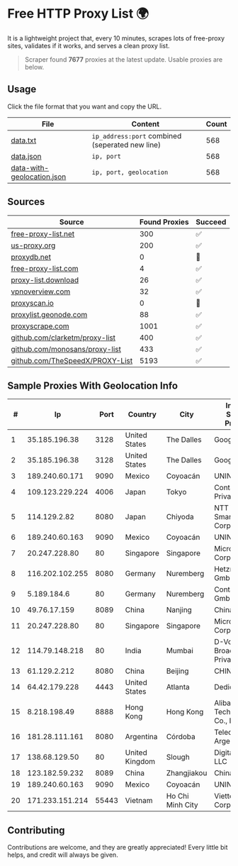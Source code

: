 
# Free HTTP Proxy List 🌍

It is a lightweight project that, every 10 minutes, scrapes lots of free-proxy sites, validates if it works, and serves a clean proxy list.


> Scraper found **7677** proxies at the latest update. Usable proxies are below.

## Usage

Click the file format that you want and copy the URL.


|File|Content|Count|
|----|-------|-----|
|[data.txt](https://raw.githubusercontent.com/themiralay/Proxy-List-World/master/data.txt)|`ip_address:port` combined (seperated new line)|568|
|[data.json](https://raw.githubusercontent.com/themiralay/Proxy-List-World/master/data.json)|`ip, port`|568|
|[data-with-geolocation.json](https://raw.githubusercontent.com/themiralay/Proxy-List-World/master/data-with-geolocation.json)|`ip, port, geolocation`|568|

## Sources

|Source|Found Proxies|Succeed|
|------|-------------|-------|
|[free-proxy-list.net](https://free-proxy-list.net)|300|✅|
|[us-proxy.org](https://www.us-proxy.org)|200|✅|
|[proxydb.net](http://proxydb.net)|0|🚫|
|[free-proxy-list.com](https://free-proxy-list.com/?page=&port=&type%5B%5D=http&type%5B%5D=https&up_time=0&search=Search)|4|✅|
|[proxy-list.download](https://www.proxy-list.download/HTTP)|26|✅|
|[vpnoverview.com](https://vpnoverview.com/privacy/anonymous-browsing/free-proxy-servers)|32|✅|
|[proxyscan.io](https://www.proxyscan.io)|0|🚫|
|[proxylist.geonode.com](https://proxylist.geonode.com/api/proxy-list?limit=300&page=1&sort_by=lastChecked&sort_type=desc&protocols=http,https)|88|✅|
|[proxyscrape.com](https://api.proxyscrape.com/v2/?request=displayproxies&protocol=http&timeout=10000&country=all&ssl=all&anonymity=all)|1001|✅|
|[github.com/clarketm/proxy-list](https://raw.githubusercontent.com/clarketm/proxy-list/master/proxy-list-raw.txt)|400|✅|
|[github.com/monosans/proxy-list](https://raw.githubusercontent.com/monosans/proxy-list/main/proxies/http.txt)|433|✅|
|[github.com/TheSpeedX/PROXY-List](https://raw.githubusercontent.com/TheSpeedX/PROXY-List/master/http.txt)|5193|✅|


## Sample Proxies With Geolocation Info

|#|Ip|Port|Country|City|Internet Service Provider|
|-|--|----|-------|----|-------------------------|
|1|35.185.196.38|3128|United States|The Dalles|Google LLC|
|2|35.185.196.38|3128|United States|The Dalles|Google LLC|
|3|189.240.60.171|9090|Mexico|Coyoacán|UNINET|
|4|109.123.229.224|4006|Japan|Tokyo|Contabo Asia Private Limited|
|5|114.129.2.82|8080|Japan|Chiyoda|NTT SmartConnect Corporation|
|6|189.240.60.163|9090|Mexico|Coyoacán|UNINET|
|7|20.247.228.80|80|Singapore|Singapore|Microsoft Corporation|
|8|116.202.102.255|8080|Germany|Nuremberg|Hetzner Online GmbH|
|9|5.189.184.6|80|Germany|Nuremberg|Contabo GmbH|
|10|49.76.17.159|8089|China|Nanjing|Chinanet|
|11|20.247.228.80|80|Singapore|Singapore|Microsoft Corporation|
|12|114.79.148.218|80|India|Mumbai|D-VoiS Broadband Private Limited|
|13|61.129.2.212|8080|China|Beijing|CHINANET|
|14|64.42.179.228|4443|United States|Atlanta|Dedicated.com|
|15|8.218.198.49|8888|Hong Kong|Hong Kong|Alibaba (US) Technology Co., Ltd.|
|16|181.28.111.161|8080|Argentina|Córdoba|Telecom Argentina S.A|
|17|138.68.129.50|80|United Kingdom|Slough|DigitalOcean, LLC|
|18|123.182.59.232|8089|China|Zhangjiakou|China Telecom|
|19|189.240.60.163|9090|Mexico|Coyoacán|UNINET|
|20|171.233.151.214|55443|Vietnam|Ho Chi Minh City|Viettel Corporation|



## Contributing

Contributions are welcome, and they are greatly appreciated! Every
little bit helps, and credit will always be given.

